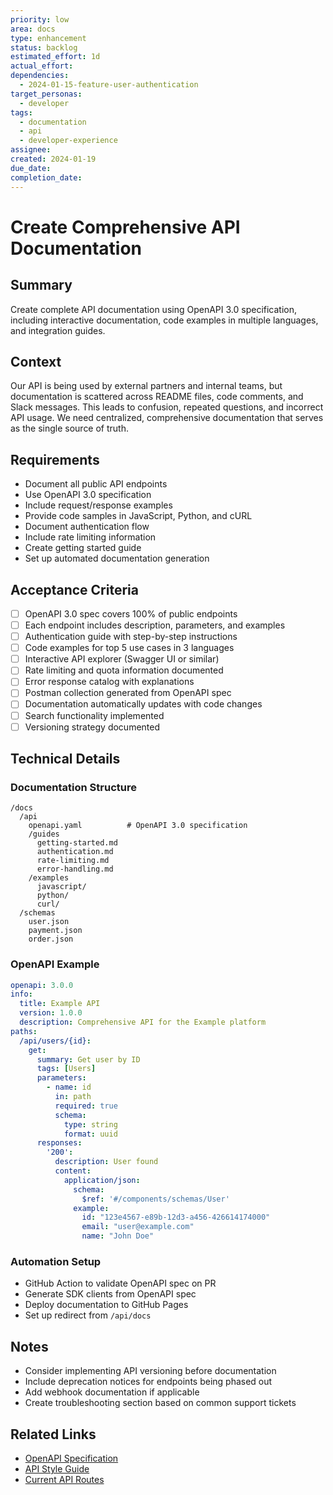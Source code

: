 ```yaml
---
priority: low
area: docs
type: enhancement
status: backlog
estimated_effort: 1d
actual_effort: 
dependencies:
  - 2024-01-15-feature-user-authentication
target_personas:
  - developer
tags:
  - documentation
  - api
  - developer-experience
assignee: 
created: 2024-01-19
due_date: 
completion_date: 
---
```


# Create Comprehensive API Documentation

## Summary
Create complete API documentation using OpenAPI 3.0 specification, including interactive documentation, code examples in multiple languages, and integration guides.

## Context
Our API is being used by external partners and internal teams, but documentation is scattered across README files, code comments, and Slack messages. This leads to confusion, repeated questions, and incorrect API usage. We need centralized, comprehensive documentation that serves as the single source of truth.

## Requirements
- Document all public API endpoints
- Use OpenAPI 3.0 specification
- Include request/response examples
- Provide code samples in JavaScript, Python, and cURL
- Document authentication flow
- Include rate limiting information
- Create getting started guide
- Set up automated documentation generation

## Acceptance Criteria
- [ ] OpenAPI 3.0 spec covers 100% of public endpoints
- [ ] Each endpoint includes description, parameters, and examples
- [ ] Authentication guide with step-by-step instructions
- [ ] Code examples for top 5 use cases in 3 languages
- [ ] Interactive API explorer (Swagger UI or similar)
- [ ] Rate limiting and quota information documented
- [ ] Error response catalog with explanations
- [ ] Postman collection generated from OpenAPI spec
- [ ] Documentation automatically updates with code changes
- [ ] Search functionality implemented
- [ ] Versioning strategy documented

## Technical Details
### Documentation Structure
```
/docs
  /api
    openapi.yaml          # OpenAPI 3.0 specification
    /guides
      getting-started.md
      authentication.md
      rate-limiting.md
      error-handling.md
    /examples
      javascript/
      python/
      curl/
  /schemas
    user.json
    payment.json
    order.json
```

### OpenAPI Example
```yaml
openapi: 3.0.0
info:
  title: Example API
  version: 1.0.0
  description: Comprehensive API for the Example platform
paths:
  /api/users/{id}:
    get:
      summary: Get user by ID
      tags: [Users]
      parameters:
        - name: id
          in: path
          required: true
          schema:
            type: string
            format: uuid
      responses:
        '200':
          description: User found
          content:
            application/json:
              schema:
                $ref: '#/components/schemas/User'
              example:
                id: "123e4567-e89b-12d3-a456-426614174000"
                email: "user@example.com"
                name: "John Doe"
```

### Automation Setup
- GitHub Action to validate OpenAPI spec on PR
- Generate SDK clients from OpenAPI spec
- Deploy documentation to GitHub Pages
- Set up redirect from `/api/docs`

## Notes
- Consider implementing API versioning before documentation
- Include deprecation notices for endpoints being phased out
- Add webhook documentation if applicable
- Create troubleshooting section based on common support tickets

## Related Links
- [OpenAPI Specification](https://spec.openapis.org/oas/v3.0.0)
- [API Style Guide](https://github.com/example/api-style-guide)
- [Current API Routes](https://github.com/example/repo/tree/main/src/routes)